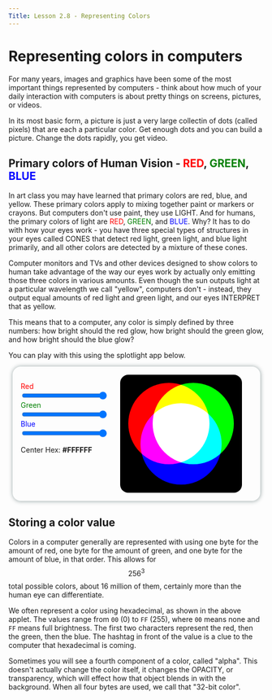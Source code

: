 ```yaml
---
Title: Lesson 2.8 - Representing Colors
---
```


<style>
  .circle {
  width: 10rem;
  height: 10rem;
  border-radius: 50%;
  mix-blend-mode: screen;
  position: absolute;
}

#circle-red {
  background: #ff0000;
  left: 1rem;
  top: 1rem;
}

#circle-green {
  background: #00ff00;
  left: 4rem;
  top: 1rem;
}

#circle-blue {
  background: #0000ff;
  left: 2.5rem;
  top: 3.5rem;
}

.colorbackground {
  width: 15rem;
  height: 14.5rem;
  background-color: black;
  position: relative;
  border-radius:1rem;
}

.colorcontainer {
    display:flex;
    flex-wrap:wrap;
    margin:.5rem;
    padding: 1rem;
    border-radius: 1rem;
    box-shadow: .02rem .02rem .5rem #93a1a1;
}

.sliders {
    margin-right:2em;
    width: 12em;
}
.slider {
    width:100%;
}

</style>

<script type="text/javascript">
function update() {
    var red = parseInt(document.getElementById("red").value,10);
    var green = parseInt(document.getElementById("green").value,10);
    var blue = parseInt(document.getElementById("blue").value,10);
    document.getElementById("circle-red").style.backgroundColor="rgb(" + red + ", 0, 0)";
    document.getElementById("circle-green").style.backgroundColor="rgb(0, " + green + ", 0)";
    document.getElementById("circle-blue").style.backgroundColor="rgb(0,0, " + blue + ")";
    var textString = "#"
    if(red.toString(16).length < 2) textString += 0;
    textString += red.toString(16).toUpperCase();
    if(green.toString(16).length < 2) textString += 0;
    textString += green.toString(16).toUpperCase();
    if(blue.toString(16).length < 2) textString += 0;
    textString += blue.toString(16).toUpperCase();
    document.getElementById("hex").innerText = textString;
}
</script>

# Representing colors in computers

For many years, images and graphics have been some of the most important things represented by computers - think about how much of your daily interaction with computers is about pretty things on screens, pictures, or videos.

In its most basic form, a picture is just a very large collectin of dots (called pixels) that are each a particular color. Get enough dots and you can build a picture. Change the dots rapidly, you get video.

## Primary colors of Human Vision - <span style="color:red">RED</span>, <span style="color:green">GREEN</span>, <span style="color:blue">BLUE</span>

In art class you may have learned that primary colors are red, blue, and yellow. These primary colors apply to mixing together paint or markers or crayons. But computers don't use paint, they use LIGHT. And for humans, the primary colors of light are 
<span style="color:red">RED</span>, <span style="color:green">GREEN</span>, and <span style="color:blue">BLUE</span>. Why? It has to do with how your eyes work - you have three special types of structures in your eyes called CONES that detect red light, green light, and blue light primarily, and all other colors are detected by a mixture of these cones.

Computer monitors and TVs and other devices designed to show colors to human take advantage of the way our eyes work by actually only emitting those three colors in various amounts. Even though the sun outputs light at a particular wavelength we call "yellow", computers don't - instead, they output equal amounts of red light and green light, and our eyes INTERPRET that as yellow.

This means that to a computer, any color is simply defined by three numbers: how bright should the red glow, how bright should the green glow, and how bright should the blue glow?

You can play with this using the splotlight app below. 


<div class="colorcontainer">
    <div class="sliders">
        <p>
        <label style="color:red" for="red">Red</label><br>
        <input type="range" min="0" max="255" value="255" class="slider" id="red" oninput="update()"><br>
        <label style="color:green" for="green">Green</label><br>
        <input type="range" min="0" max="255" value="255" class="slider" id="green" oninput="update()"><br>
        <label style="color:blue" for="blue">Blue</label><br>
        <input type="range" min="0" max="255" value="255" class="slider" id="blue" oninput="update()">
        </p>
        <p>
        Center Hex: <strong id="hex">#FFFFFF</strong>
        </p>
    </div>
    <div class="colorbackground">
        <div class="circle" id="circle-red"></div>
        <div class="circle" id="circle-blue"></div>
        <div class="circle" id="circle-green"></div>
    </div>
</div>

## Storing a color value

Colors in a computer generally are represented with using one byte for the amount of red, one byte for the amount of green, and one byte for the amount of blue, in that order. This allows for $$256^3$$ total possible colors, about 16 million of them, certainly more than the human eye can differentiate.

We often represent a color using hexadecimal, as shown in the above applet. The values range from `00` (0) to `FF` (255), where `00` means none and `FF` means full brightness. The first two characters represent the red, then the green, then the blue. The hashtag in front of the value is a clue to the computer that hexadecimal is coming.

Sometimes you will see a fourth component of a color, called "alpha". This doesn't actually change the color itself, it changes the OPACITY, or transparency, which will effect how that object blends in with the background. When all four bytes are used, we call that "32-bit color". 